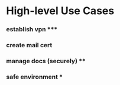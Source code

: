 # High-level Use Cases

### establish vpn ***



### create mail cert

### manage docs (securely) **

### safe environment *
